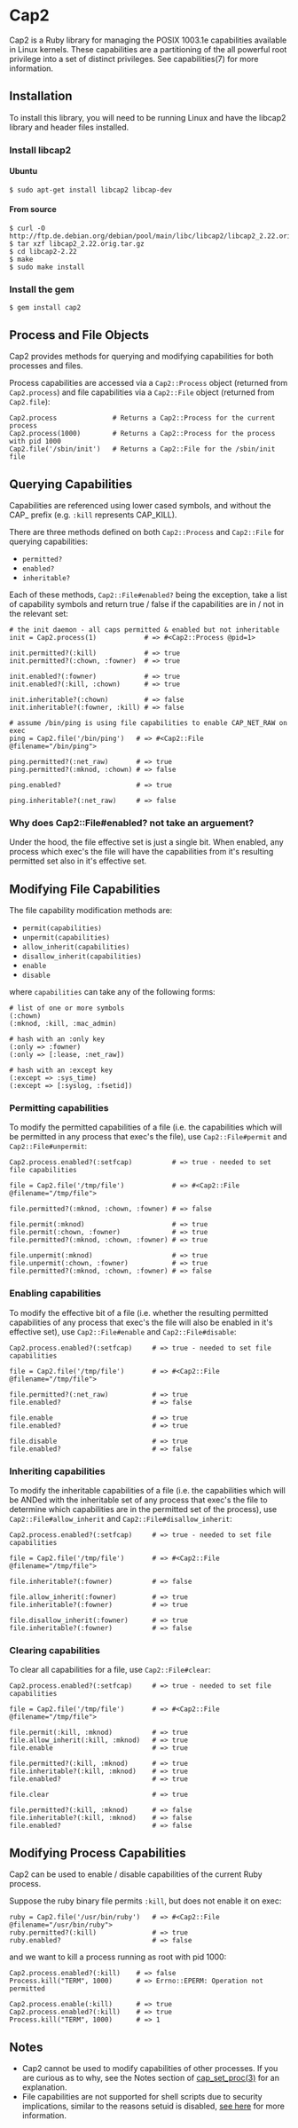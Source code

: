 Cap2
====

Cap2 is a Ruby library for managing the POSIX 1003.1e capabilities available in Linux kernels. These capabilities are a partitioning of the all powerful root privilege into a set of distinct privileges. See capabilities(7) for more information.

Installation
------------

To install this library, you will need to be running Linux and have the libcap2 library and header files installed.

### Install libcap2

#### Ubuntu

```
$ sudo apt-get install libcap2 libcap-dev
```

#### From source

```
$ curl -O http://ftp.de.debian.org/debian/pool/main/libc/libcap2/libcap2_2.22.orig.tar.gz
$ tar xzf libcap2_2.22.orig.tar.gz
$ cd libcap2-2.22
$ make
$ sudo make install
```

### Install the gem

```
$ gem install cap2
```

Process and File Objects
------------------------

Cap2 provides methods for querying and modifying capabilities for both processes and files.

Process capabilities are accessed via a `Cap2::Process` object (returned from `Cap2.process`) and file capabilities via a `Cap2::File` object (returned from `Cap2.file`):

```
Cap2.process              # Returns a Cap2::Process for the current process
Cap2.process(1000)        # Returns a Cap2::Process for the process with pid 1000
Cap2.file('/sbin/init')   # Returns a Cap2::File for the /sbin/init file
```

Querying Capabilities
---------------------

Capabilities are referenced using lower cased symbols, and without the CAP_ prefix (e.g. `:kill` represents CAP_KILL).

There are three methods defined on both `Cap2::Process` and `Cap2::File` for querying capabilities:

* `permitted?`
* `enabled?`
* `inheritable?`

Each of these methods, `Cap2::File#enabled?` being the exception, take a list of capability symbols and return true / false if the capabilities are in / not in the relevant set:

```
# the init daemon - all caps permitted & enabled but not inheritable
init = Cap2.process(1)            # => #<Cap2::Process @pid=1>

init.permitted?(:kill)            # => true
init.permitted?(:chown, :fowner)  # => true

init.enabled?(:fowner)            # => true
init.enabled?(:kill, :chown)      # => true

init.inheritable?(:chown)         # => false
init.inheritable?(:fowner, :kill) # => false
```

```
# assume /bin/ping is using file capabilities to enable CAP_NET_RAW on exec
ping = Cap2.file('/bin/ping')   # => #<Cap2::File @filename="/bin/ping">

ping.permitted?(:net_raw)       # => true
ping.permitted?(:mknod, :chown) # => false

ping.enabled?                   # => true

ping.inheritable?(:net_raw)     # => false
```

### Why does Cap2::File#enabled? not take an arguement?

Under the hood, the file effective set is just a single bit. When enabled, any process which exec's the file will have the capabilities from it's resulting permitted set also in it's effective set.

Modifying File Capabilities
---------------------------

The file capability modification methods are:

* `permit(capabilities)`
* `unpermit(capabilities)`
* `allow_inherit(capabilities)`
* `disallow_inherit(capabilities)`
* `enable`
* `disable`

where `capabilities` can take any of the following forms:

```
# list of one or more symbols
(:chown)
(:mknod, :kill, :mac_admin)

# hash with an :only key
(:only => :fowner)
(:only => [:lease, :net_raw])

# hash with an :except key
(:except => :sys_time)
(:except => [:syslog, :fsetid])
```

### Permitting capabilities

To modify the permitted capabilities of a file (i.e. the capabilities which will be permitted in any process that exec's the file), use `Cap2::File#permit` and `Cap2::File#unpermit`:

```
Cap2.process.enabled?(:setfcap)          # => true - needed to set file capabilities

file = Cap2.file('/tmp/file')            # => #<Cap2::File @filename="/tmp/file">

file.permitted?(:mknod, :chown, :fowner) # => false

file.permit(:mknod)                      # => true
file.permit(:chown, :fowner)             # => true
file.permitted?(:mknod, :chown, :fowner) # => true

file.unpermit(:mknod)                    # => true
file.unpermit(:chown, :fowner)           # => true
file.permitted?(:mknod, :chown, :fowner) # => false
```

### Enabling capabilities

To modify the effective bit of a file (i.e. whether the resulting permitted capabilities of any process that exec's the file will also be enabled in it's effective set), use `Cap2::File#enable` and `Cap2::File#disable`:

```
Cap2.process.enabled?(:setfcap)     # => true - needed to set file capabilities

file = Cap2.file('/tmp/file')       # => #<Cap2::File @filename="/tmp/file">

file.permitted?(:net_raw)           # => true
file.enabled?                       # => false

file.enable                         # => true
file.enabled?                       # => true

file.disable                        # => true
file.enabled?                       # => false
```

### Inheriting capabilities

To modify the inheritable capabilities of a file (i.e. the capabilities which will be ANDed with the inheritable set of any process that exec's the file to determine which capabilities are in the permitted set of the process), use `Cap2::File#allow_inherit` and `Cap2::File#disallow_inherit`:

```
Cap2.process.enabled?(:setfcap)     # => true - needed to set file capabilities

file = Cap2.file('/tmp/file')       # => #<Cap2::File @filename="/tmp/file">

file.inheritable?(:fowner)          # => false

file.allow_inherit(:fowner)         # => true
file.inheritable?(:fowner)          # => true

file.disallow_inherit(:fowner)      # => true
file.inheritable?(:fowner)          # => false
```

### Clearing capabilities

To clear all capabilities for a file, use `Cap2::File#clear`:

```
Cap2.process.enabled?(:setfcap)     # => true - needed to set file capabilities

file = Cap2.file('/tmp/file')       # => #<Cap2::File @filename="/tmp/file">

file.permit(:kill, :mknod)          # => true
file.allow_inherit(:kill, :mknod)   # => true
file.enable                         # => true

file.permitted?(:kill, :mknod)      # => true
file.inheritable?(:kill, :mknod)    # => true
file.enabled?                       # => true

file.clear                          # => true

file.permitted?(:kill, :mknod)      # => false
file.inheritable?(:kill, :mknod)    # => false
file.enabled?                       # => false
```

Modifying Process Capabilities
------------------------------

Cap2 can be used to enable / disable capabilities of the current Ruby process.

Suppose the ruby binary file permits `:kill`, but does not enable it on exec:

```
ruby = Cap2.file('/usr/bin/ruby')   # => #<Cap2::File @filename="/usr/bin/ruby">
ruby.permitted?(:kill)              # => true
ruby.enabled?                       # => false
```

and we want to kill a process running as root with pid 1000:

```
Cap2.process.enabled?(:kill)    # => false
Process.kill("TERM", 1000)      # => Errno::EPERM: Operation not permitted

Cap2.process.enable(:kill)      # => true
Cap2.process.enabled?(:kill)    # => true
Process.kill("TERM", 1000)      # => 1
```

Notes
-----

* Cap2 cannot be used to modify capabilities of other processes. If you are curious as to why, see the Notes section of [cap_set_proc(3)](http://linux.die.net/man/3/cap_set_proc) for an explanation.
* File capabilities are not supported for shell scripts due to security implications, similar to the reasons setuid is disabled, [see here](http://unix.stackexchange.com/questions/364/allow-setuid-on-shell-scripts#answer-2910) for more information.
